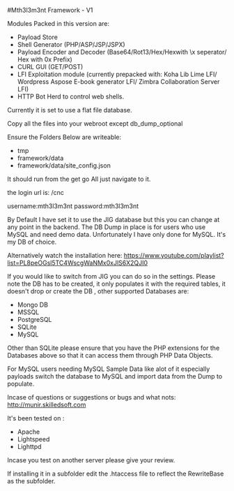 #Mth3l3m3nt Framework - V1

Modules Packed in this version are: 
* Payload Store
* Shell Generator (PHP/ASP/JSP/JSPX)
* Payload Encoder and Decoder (Base64/Rot13/Hex/Hexwith \x seperator/ Hex with 0x Prefix)
* CURL GUI (GET/POST)
* LFI Exploitation module (currently prepacked with: Koha Lib Lime LFI/ Wordpress Aspose E-book generator LFI/ Zimbra Collaboration Server LFI)
* HTTP Bot Herd to control web shells. 

Currently it is set to use a flat file database. 

Copy all the files into your webroot except db_dump_optional

Ensure the Folders Below are writeable: 

* tmp
* framework/data
* framework/data/site_config.json

It should run from the get go All just navigate to it.

the login url is: /cnc

username:mth3l3m3nt
password:mth3l3m3nt

By Default I have set it to use the JIG database but this you can change at any point in the backend. 
The DB Dump in place is for users who use MySQL and need demo data. Unfortunately I have only done for MySQL. It's my DB of choice. 

Alternatively watch the installation here: 
https://www.youtube.com/playlist?list=PL8peOGsl5TC4WscgWaNMx0xJlS6X2QJI0

If you would like to switch from JIG you can do so in the settings. Please note the DB has to be created, it only populates it with the required tables, it doesn't drop or create the DB , other supported Databases are: 

* Mongo DB 
* MSSQL
* PostgreSQL
* SQLite
* MySQL

Other than SQLite please ensure that you have the PHP extensions for the Databases above so that it can access them through PHP Data Objects.

For MySQL users needing MySQL Sample Data like alot of it especially payloads switch the database to MySQL and import data from the Dump to populate.

Incase of questions or suggestions or bugs and what nots:
http://munir.skilledsoft.com

It's been tested on : 

* Apache 
* Lightspeed
* Lighttpd

Incase you test on another server please give your review.

If installing it in a subfolder edit the .htaccess file to reflect the RewriteBase as the subfolder.

